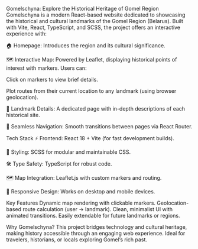Gomelschyna: Explore the Historical Heritage of Gomel Region
Gomelschyna is a modern React-based website dedicated to showcasing the historical and cultural landmarks of the Gomel Region (Belarus). Built with Vite, React, TypeScript, and SCSS, the project offers an interactive experience with:

🏠 Homepage: Introduces the region and its cultural significance.

🗺️ Interactive Map: Powered by Leaflet, displaying historical points of interest with markers. Users can:

Click on markers to view brief details.

Plot routes from their current location to any landmark (using browser geolocation).

📖 Landmark Details: A dedicated page with in-depth descriptions of each historical site.

🔗 Seamless Navigation: Smooth transitions between pages via React Router.

Tech Stack
⚡ Frontend: React 18 + Vite (for fast development builds).

🎨 Styling: SCSS for modular and maintainable CSS.

🛠 Type Safety: TypeScript for robust code.

🗺️ Map Integration: Leaflet.js with custom markers and routing.

📱 Responsive Design: Works on desktop and mobile devices.

Key Features
Dynamic map rendering with clickable markers.
Geolocation-based route calculation (user → landmark).
Clean, minimalist UI with animated transitions.
Easily extendable for future landmarks or regions.

Why Gomelschyna?
This project bridges technology and cultural heritage, making history accessible through an engaging web experience. Ideal for travelers, historians, or locals exploring Gomel’s rich past.
